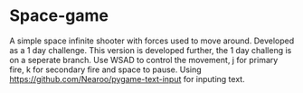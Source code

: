 # Space-game
A simple space infinite shooter with forces used to move around. Developed as a 1 day challenge. This version is developed further, the 1 day challeng is on a seperate branch.
Use WSAD to control the movement, j for primary fire, k for secondary fire and space to pause.
Using https://github.com/Nearoo/pygame-text-input for inputing text.
